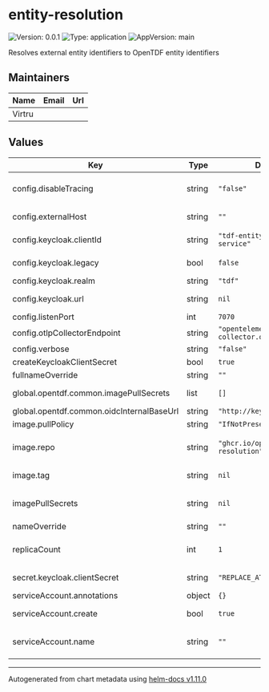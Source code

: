 # entity-resolution

![Version: 0.0.1](https://img.shields.io/badge/Version-0.0.1-informational?style=flat-square) ![Type: application](https://img.shields.io/badge/Type-application-informational?style=flat-square) ![AppVersion: main](https://img.shields.io/badge/AppVersion-main-informational?style=flat-square)

Resolves external entity identifiers to OpenTDF entity identifiers

## Maintainers

| Name | Email | Url |
| ---- | ------ | --- |
| Virtru |  |  |

## Values

| Key | Type | Default | Description |
|-----|------|---------|-------------|
| config.disableTracing | string | `"false"` | Disable emitting OpenTelemetry traces (avoids junk timeouts if environment has no OT collector) |
| config.externalHost | string | `""` | External endpoint the server will be accessed from (used for OpenAPI endpoint serving) |
| config.keycloak.clientId | string | `"tdf-entity-resolution-service"` | OIDC Client ID used by Entity Resolution Service |
| config.keycloak.legacy | bool | `false` | Using a legacy keycloak version. See https://github.com/Nerzal/gocloak/issues/346 |
| config.keycloak.realm | string | `"tdf"` | Keycloak Realm used for integration |
| config.keycloak.url | string | `nil` | Override for global.opentdf.common.oidcInternalBaseUrl |
| config.listenPort | int | `7070` | Port the server will listen on |
| config.otlpCollectorEndpoint | string | `"opentelemetry-collector.otel.svc:4317"` | Open telemetry collector endpoint |
| config.verbose | string | `"false"` | Enable verbose logging |
| createKeycloakClientSecret | bool | `true` | Create a secret for the ERS clientSecret |
| fullnameOverride | string | `""` | Optionally override the fully qualified name |
| global.opentdf.common.imagePullSecrets | list | `[]` | JSON passed to the deployment's template.spec.imagePullSecrets |
| global.opentdf.common.oidcInternalBaseUrl | string | `"http://keycloak-http"` | Base internal url of OIDC provider |
| image.pullPolicy | string | `"IfNotPresent"` | The container's `imagePullPolicy` |
| image.repo | string | `"ghcr.io/opentdf/entity-resolution"` | The image selector, also called the 'image name' in k8s documentation and 'image repository' in docker's guides. |
| image.tag | string | `nil` | Chart.AppVersion will be used for image tag, override here if needed |
| imagePullSecrets | string | `nil` | JSON passed to the deployment's template.spec.imagePullSecrets. Overrides global.opentdf.common.imagePullSecrets |
| nameOverride | string | `""` | Optionally override the name |
| replicaCount | int | `1` | Sets the default number of pod replicas in the deployment. Ignored if autoscaling.enabled == true |
| secret.keycloak.clientSecret | string | `"REPLACE_AT_INSTALL_TIME"` | OIDC Client Secret used by Entity Resolution Service |
| serviceAccount.annotations | object | `{}` | Annotations to add to the service account |
| serviceAccount.create | bool | `true` | Specifies whether a service account should be created |
| serviceAccount.name | string | `""` | The name of the service account to use. If not set and create is true, a name is generated using the fullname template |

----------------------------------------------
Autogenerated from chart metadata using [helm-docs v1.11.0](https://github.com/norwoodj/helm-docs/releases/v1.11.0)
